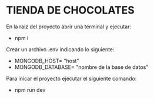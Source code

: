 # TIENDA DE CHOCOLATES

En la raiz del proyecto abrir una terminal y ejecutar:
- npm i

Crear un archivo .env indicando lo siguiente:

- MONGODB_HOST= "host"
- MONGODB_DATABASE= "nombre de la base de datos"

Para inicar el proyecto ejecutar el siguiente comando:

- npm run dev
